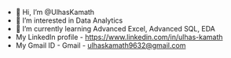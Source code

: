 - 👋 Hi, I’m @UlhasKamath
- 👀 I’m interested in Data Analytics
- 🌱 I’m currently learning Advanced Excel, Advanced SQL, EDA
- My LinkedIn profile - https://www.linkedin.com/in/ulhas-kamath
- My Gmail ID - Gmail - ulhaskamath9632@gmail.com

<!---
UlhasKamath/UlhasKamath is a ✨ special ✨ repository because its `README.md` (this file) appears on your GitHub profile.
You can click the Preview link to take a look at your changes.
--->
